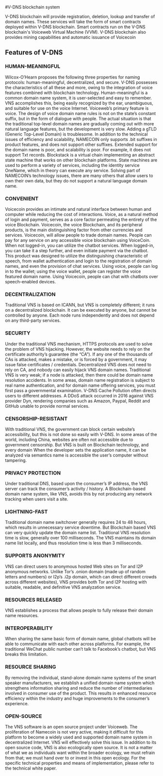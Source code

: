 #V-DNS blockchain system

V-DNS blockchain will provide registration, deletion, lookup and transfer of domain names. These services will take the form of smart contracts deployed within V-DNS blockchain. Smart contracts run on the V-DNS blockchain's Voiceweb Virtual Machine (VVM). V-DNS blockchain also provides mining capabilities and automatic issuance of Voicecoin

## Features of V-DNS

###	HUMAN-MEANINGFUL
 Wilcox-O’Hearn proposes the following three properties for naming protocols: human-meaningful, decentralized, and secure. V-DNS possesses the characteristics of all these and more, owing to the integration of voice features combined with blockchain technology. Human-meaningful is a common domain name system, it is user-selected and easy to remember. VNS accomplishes this, being easily recognized by the ear, unambiguous, and suitable for use on the voice Internet. Voiceweb’s primary feature is voice. The design of voice domain name rules is not on the state’s constant suffix, but in the form of dialogue with people. The actual situation is that the traditional top-level domain names are gradually coming out with more natural language features, but the development is very slow. Adding a gTLD (Generic Top-Level Domain) is troublesome. In addition to the technical issues of efficiency and scalability, NAMECOIN only supports .bit suffixes in product features, and does not support other suffixes. Extended support for the domain name is poor, and scalability is poor. For example, it does not support Txt records. Blockstack is a virtual chain implementing an abstract state machine that works on other blockchain platforms. State machines are used to perform a variety of services, including the identity service OneName, which in theory can execute any service. Solving part of NAMECOIN’s technology issues, there are many others that allow users to own their own data, but they do not support a natural language domain name.

###	CONVENIENT
Voicecoin provides an intimate and natural interface between human and computer while reducing the cost of interactions. Voice, as a natural method of login and payment, serves as a core factor permeating the entirety of the voice Blockchain. Voicecoin, the voice Blockchain, and its peripheral products, is the main distinguishing factor from other currencies and services. Voicecoin, will allow people to trade domain names. People can pay for any service on any accessible voice blockchain using VoiceCoin. When not logged-in, you can utilize the chatbot services. When logged-in, you can take it a step further, and even initiate payment via the chatbot. This product was designed to utilize the distinguishing characteristic of speech, from wallet authentication and login to the registration of domain names, and even the provision of chat services. Using voice, people can log in to the wallet; using the voice wallet, people can register the voice featured domain name. Using Voicecoin, people can chat with chatbots
over speech-enabled devices.

###	DECENTRALIZATION
Traditional VNS is based on ICANN, but VNS is completely different; it runs on a decentralized blockchain. It can be executed by anyone, but cannot be controlled by anyone. Each node runs independently and does not depend on any third-party services.

###	SECURITY
Under the traditional VNS mechanism, HTTPS protocols are used to solve the problem of VNS hijacking. However, the website needs to rely on the certificate authority’s guarantee (the “CA”). If any one of the thousands of CAs is attacked, makes a mistake, or is forced by a government, it may issue false certificates / credentials. Decentralized VNS does not need to rely on CA, and nobody can easily hijack VNS domain names. Traditional VNS is very weak; if a node is attacked, then there could be domain name resolution accidents. In some areas, domain name registration is subject to real name authentication, and for domain name offering services, you must first pass a governmental examination. 
V-DNS Cache Pollution often directs users to different addresses. A DDoS attack occurred in 2016 against VNS provider Dyn, rendering companies such as Amazon, Paypal, Reddit and GitHub unable to provide normal services.

###	CENSORSHIP-RESISTANT
With traditional VNS, the government can block certain website’s accessibility, but this is not done so easily with 
V-DNS. In some areas of the world, including China, websites are often not accessible due to government censorship. But VNS is built on Blockchain technology, and every domain  When the developer sets the application name, it can be analyzed via semantics name is accessible the user’s computer without tampering.

###	PRIVACY PROTECTION
Under traditional DNS, based upon the consumer’s IP address, the VNS server can track the consumer’s activity / history. A Blockchain-based domain name system, like VNS, avoids this by not producing any network tracking when users visit a site.

###	LIGHTNING-FAST
Traditional domain name switchover generally requires 24 to 48 hours, which results in unnecessary service downtime. But Blockchain based VNS can very quickly update the domain name list. Traditional VNS resolution time is slow, generally over 100 milliseconds. The VNS maintains its domain name list locally, and thus resolution time is less than 3 milliseconds.

###	SUPPORTS ANONYMITY
VNS can direct users to anonymous hosted Web sites on Tor and I2P anonymous networks. Unlike Tor’s
.onion domain (made up of random letters and numbers) or I2p’s .i2p domain, which can direct different
crowds across different websites), VNS provides both Tor and I2P hosting with suitable, readable, and
definitive VNS analyzation service. 

###	RESOURCES RELEASED
VNS establishes a process that allows people to fully release their domain name resources.

###	INTEROPERABILITY
When sharing the same basic form of domain name, global chatbots will be able to communicate with each other across platforms. For example, the traditional WeChat public number can’t talk to Facebook’s chatbot, but VNS breaks this limitation.

###	RESOURCE SHARING
By removing the individual, stand-alone domain name systems of the smart speaker manufacturers, we establish a unified domain name system which strengthens information sharing and reduce the number of intermediaries involved in consumer use of the product. This results in enhanced resource efficiency within the industry and huge improvements to the consumer’s experience.

###	OPEN-SOURCE
The VNS software is an open source project under Voiceweb. The proliferation of Namecoin is not very active, making it difficult for this platform to become a widely used and supported domain name system in decentralized Internet. VNS will effectively solve this issue. In addition to its open source code, VNS is also ecologically open source. It is not a matter of what we as individuals want within the broader ecology, we must refrain from that; we must hand over to or invest in this open ecology. For the specific technical properties and means of implementation, please refer to the technical white paper.
